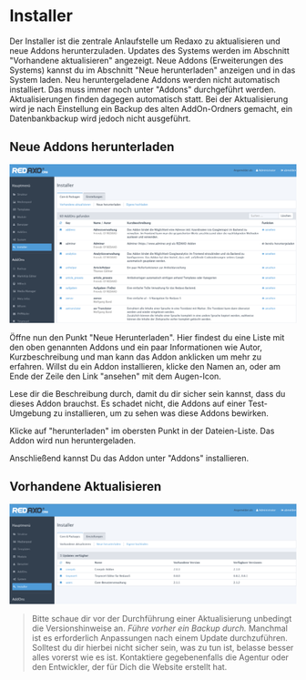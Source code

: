 # Installer

Der Installer ist die zentrale Anlaufstelle um Redaxo zu aktualisieren und neue Addons herunterzuladen.  Updates des Systems werden im Abschnitt "Vorhandene aktualisieren" angezeigt. Neue Addons (Erweiterungen des Systems) kannst du im Abschnitt "Neue herunterladen" anzeigen und in das System laden. 
Neu heruntergeladene Addons werden nicht automatisch installiert. Das muss immer noch unter "Addons" durchgeführt werden.
Aktualisierungen finden dagegen automatisch statt.
Bei der Aktualisierung wird je nach Einstellung ein Backup des alten AddOn-Ordners gemacht, ein Datenbankbackup wird jedoch nicht ausgeführt. 


## Neue Addons herunterladen

![Neue Addons](/assets/v5.2.0-installer-02-neue.png)

Öffne nun den Punkt "Neue Herunterladen". Hier findest du eine Liste mit den oben genannten Addons und ein paar Informationen wie Autor, Kurzbeschreibung und man kann das Addon anklicken um mehr zu erfahren. Willst du ein Addon installieren, klicke den Namen an, oder am Ende der Zeile den Link "ansehen" mit dem Augen-Icon.

Lese dir die Beschreibung durch, damit du dir sicher sein kannst, dass du dieses Addon brauchst. Es schadet nicht, die Addons auf einer Test-Umgebung zu installieren, um zu sehen was diese Addons bewirken.

Klicke auf "herunterladen" im obersten Punkt in der Dateien-Liste. Das Addon wird nun heruntergeladen.

Anschließend kannst Du das Addon unter "Addons" installieren. 

## Vorhandene Aktualisieren

![Addons aktualisieren](/assets/v5.2.0-installer-01-aktualisieren.png)



> Bitte schaue dir vor der Durchführung einer Aktualisierung unbedingt die Versionshinweise an. *Führe vorher ein Backup durch.* Manchmal ist es erforderlich Anpassungen nach einem Update durchzuführen. Solltest du dir hierbei nicht sicher sein, was zu tun ist, belasse besser alles vorerst wie es ist. Kontaktiere gegebenenfalls die Agentur oder den Entwickler, der für Dich die Website erstellt hat. 

